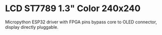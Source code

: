 # LCD ST7789 1.3" Color 240x240

Micropython ESP32 driver with FPGA pins bypass core
to OLED connector, display directly pluggable.
